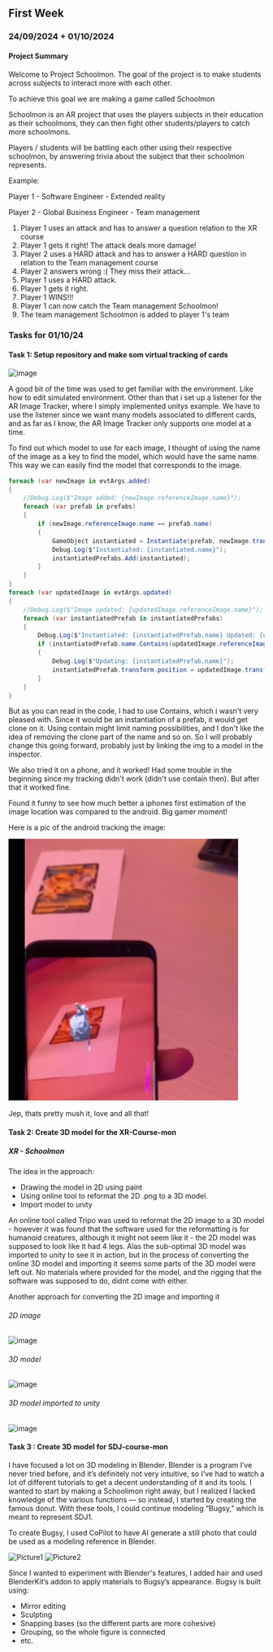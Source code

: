 ## First Week

### 24/09/2024 + 01/10/2024

#### Project Summary

Welcome to Project Schoolmon.
The goal of the project is to make students across subjects to interact more with each other.

To achieve this goal we are making a game called Schoolmon

Schoolmon is an AR project that uses the players subjects in their education as their schoolmons, they can then fight other students/players to catch more schoolmons.

Players / students will be battling each other using their respective schoolmon, by answering trivia about the subject that their schoolmon represents.

Example:

Player 1 - Software Engineer - Extended reality

Player 2 - Global Business Engineer - Team management

1. Player 1 uses an attack and has to answer a question relation to the XR course
2. Player 1 gets it right! The attack deals more damage!
3. Player 2 uses a HARD attack and has to answer a HARD question in relation to the Team management course
4. Player 2 answers wrong :( They miss their attack...
5. Player 1 uses a HARD attack.
6. Player 1 gets it right.
7. Player 1 WINS!!!
8. Player 1 can now catch the Team management Schoolmon!
9. The team management Schoolmon is added to player 1's team

### Tasks for 01/10/24

#### Task 1: Setup repository and make som virtual tracking of cards

![image](https://github.com/user-attachments/assets/2f34bb73-a52f-4b08-b145-ffdbf868fab6)

A good bit of the time was used to get familiar with the environment. Like how to edit simulated environment. Other than that i set up a listener for the AR Image Tracker, where I simply implemented unitys example. We have to use the listener since we want many models associated to different cards, and as far as I know, the AR Image Tracker only supports one model at a time.

To find out which model to use for each image, I thought of using the name of the image as a key to find the model, which would have the same name. This way we can easily find the model that corresponds to the image.

```csharp
foreach (var newImage in evtArgs.added)
{
    //Debug.Log($"Image added: {newImage.referenceImage.name}");
    foreach (var prefab in prefabs)
    {
        if (newImage.referenceImage.name == prefab.name)
        {
            GameObject instantiated = Instantiate(prefab, newImage.transform.position, newImage.transform.rotation);
            Debug.Log($"Instantiated: {instantiated.name}");
            instantiatedPrefabs.Add(instantiated);
        }
    }
}
foreach (var updatedImage in evtArgs.updated)
{
    //Debug.Log($"Image updated: {updatedImage.referenceImage.name}");
    foreach (var instantiatedPrefab in instantiatedPrefabs)
    {
        Debug.Log($"Instantiated: {instantiatedPrefab.name} Updated: {updatedImage.referenceImage.name}");
        if (instantiatedPrefab.name.Contains(updatedImage.referenceImage.name))
        {
            Debug.Log($"Updating: {instantiatedPrefab.name}");
            instantiatedPrefab.transform.position = updatedImage.transform.position;
        }
    }
}

```

But as you can read in the code, I had to use Contains, which i wasn't very pleased with. Since it would be an instantiation of a prefab, it would get clone on it. Using contain might limit naming possibilities, and I don't like the idea of removing the clone part of the name and so on. So I will probably change this going forward, probably just by linking the img to a model in the inspector.

We also tried it on a phone, and it worked! Had some trouble in the beginning since my tracking didn't work (didn't use contain then). But after that it worked fine.

Found it funny to see how much better a iphones first estimation of the image location was compared to the android. Big gamer moment!

Here is a pic of the android tracking the image:

![alt text](firstTracking.png)

Jep, thats pretty mush it, love and all that!

#### Task 2: Create 3D model for the XR-Course-mon

##### XR - Schoolmon

The idea in the approach:

- Drawing the model in 2D using paint
- Using online tool to reformat the 2D .png to a 3D model.
- Import model to unity

An online tool called Tripo was used to reformat the 2D image to a 3D model - however it was found that the software used for the reformatting is for humanoid creatures, although it might not seem like it - the 2D model was supposed to look like it had 4 legs.
Alas the sub-optimal 3D model was imported to unity to see it in action, but in the process of converting the online 3D model and importing it seems some parts of the 3D model were left out. No materials where provided for the model, and the rigging that the software was supposed to do, didnt come with either.

Another approach for converting the 2D image and importing it

###### 2D image

![image](https://github.com/user-attachments/assets/fdb3ef60-d6f7-4419-ba3a-5eb8e877bba0)

###### 3D model

![image](https://github.com/user-attachments/assets/7f09c580-6b4d-4fb6-9c85-963817f5c7c7)

###### 3D model imported to unity

![image](https://github.com/user-attachments/assets/4bcf8ff5-a213-4fa7-b34b-6c0ee0bc239e)


#### Task 3 : Create 3D model for SDJ-course-mon
I have focused a lot on 3D modeling in Blender. Blender is a program I’ve never tried before, and it’s definitely not very intuitive, so I’ve had to watch a lot of different tutorials to get a decent understanding of it and its tools. I wanted to start by making a Schoolimon right away, but I realized I lacked knowledge of the various functions — so instead, I started by creating the famous donut. With these tools, I could continue modeling “Bugsy,” which is meant to represent SDJ1.

To create Bugsy, I used CoPilot to have AI generate a still photo that could be used as a modeling reference in Blender.

![Picture1](https://github.com/user-attachments/assets/4412c880-e89a-4db8-8e92-19d3fd01a91c)
![Picture2](https://github.com/user-attachments/assets/681837dd-3440-4a44-a8e1-5b1f703d2065)

Since I wanted to experiment with Blender's features, I added hair and used BlenderKit’s addon to apply materials to Bugsy’s appearance. Bugsy is built using:

- Mirror editing
- Sculpting
- Snapping bases (so the different parts are more cohesive)
- Grouping, so the whole figure is connected
- etc.
